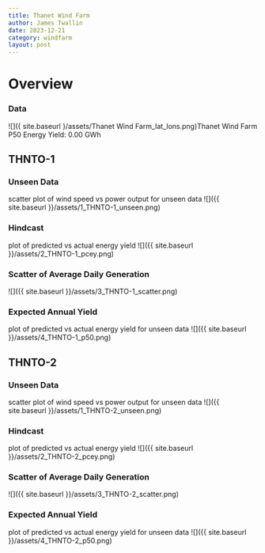 ```yaml
---
title: Thanet Wind Farm
author: James Twallin
date: 2023-12-21
category: windfarm
layout: post
---
```

# Overview

### Data

![]({ site.baseurl }/assets/Thanet Wind Farm_lat_lons.png)Thanet Wind Farm P50 Energy Yield: 0.00 GWh

THNTO-1
-------------
### Unseen Data 
scatter plot of wind speed vs power output for unseen data
![]({{ site.baseurl }}/assets/1_THNTO-1_unseen.png)
### Hindcast 
plot of predicted vs actual energy yield
![]({{ site.baseurl }}/assets/2_THNTO-1_pcey.png)
### Scatter of Average Daily Generation 

![]({{ site.baseurl }}/assets/3_THNTO-1_scatter.png)
### Expected Annual Yield 
plot of predicted vs actual energy yield for unseen data
![]({{ site.baseurl }}/assets/4_THNTO-1_p50.png)

THNTO-2
-------------
### Unseen Data 
scatter plot of wind speed vs power output for unseen data
![]({{ site.baseurl }}/assets/1_THNTO-2_unseen.png)
### Hindcast 
plot of predicted vs actual energy yield
![]({{ site.baseurl }}/assets/2_THNTO-2_pcey.png)
### Scatter of Average Daily Generation 

![]({{ site.baseurl }}/assets/3_THNTO-2_scatter.png)
### Expected Annual Yield 
plot of predicted vs actual energy yield for unseen data
![]({{ site.baseurl }}/assets/4_THNTO-2_p50.png)

